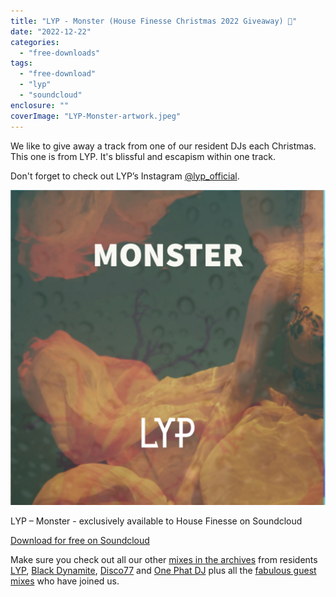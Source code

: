 ```yaml
---
title: "LYP - Monster (House Finesse Christmas 2022 Giveaway) 🎁"
date: "2022-12-22"
categories: 
  - "free-downloads"
tags: 
  - "free-download"
  - "lyp"
  - "soundcloud"
enclosure: ""
coverImage: "LYP-Monster-artwork.jpeg"
---
```


We like to give away a track from one of our resident DJs each Christmas. This one is from LYP. It's blissful and escapism within one track.

Don't forget to check out LYP’s Instagram [@lyp\_official](https://www.instagram.com/lyp_official/).

[![](images/LYP-Monster-artwork-1024x1024.jpeg)](https://soundcloud.com/lyp_official/lyp-monster/s-sT9EgIre3Ix?si=758e8d6e9d454e2b9af7dd3ce283309f&utm_source=housefinesse&utm_medium=link&utm_campaign=social_sharing)

LYP – Monster - exclusively available to House Finesse on Soundcloud

[Download for free on Soundcloud](https://soundcloud.com/lyp_official/lyp-monster/s-sT9EgIre3Ix?si=758e8d6e9d454e2b9af7dd3ce283309f&utm_source=housefinesse&utm_medium=link&utm_campaign=social_sharing)

Make sure you check out all our other [mixes in the archives](https://www.housefinesse.com/shows/) from residents [LYP](https://www.housefinesse.com/author/lemonyellowpea/), [Black Dynamite](https://www.housefinesse.com/author/taiwo/), [Disco77](https://www.housefinesse.com/author/disco77/) and [One Phat DJ](https://www.housefinesse.com/author/onephatdj/) plus all the [fabulous guest mixes](https://www.housefinesse.com/tag/guest-mix/) who have joined us.
